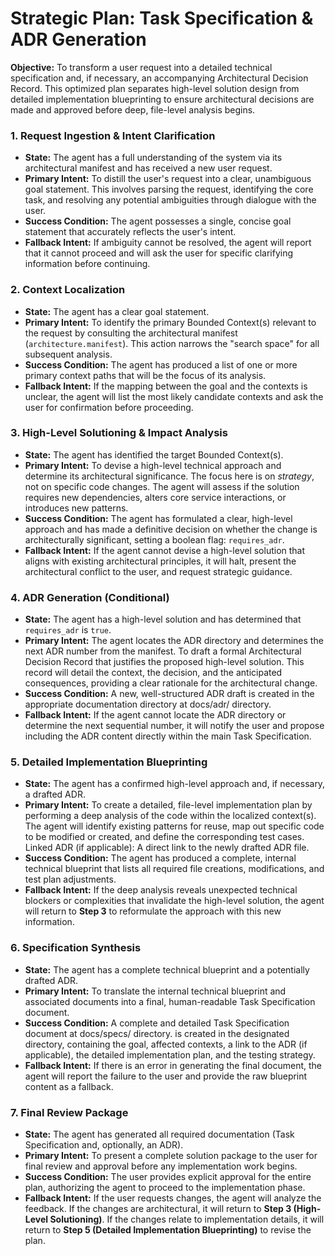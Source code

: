 # Strategic Plan: Task Specification & ADR Generation

**Objective:** To transform a user request into a detailed technical specification and, if necessary, an accompanying Architectural Decision Record. This optimized plan separates high-level solution design from detailed implementation blueprinting to ensure architectural decisions are made and approved before deep, file-level analysis begins.

### 1. Request Ingestion & Intent Clarification
*   **State:** The agent has a full understanding of the system via its architectural manifest and has received a new user request. 
*   **Primary Intent:** To distill the user's request into a clear, unambiguous goal statement. This involves parsing the request, identifying the core task, and resolving any potential ambiguities through dialogue with the user.
*   **Success Condition:** The agent possesses a single, concise goal statement that accurately reflects the user's intent.
*   **Fallback Intent:** If ambiguity cannot be resolved, the agent will report that it cannot proceed and will ask the user for specific clarifying information before continuing.

### 2. Context Localization
*   **State:** The agent has a clear goal statement.
*   **Primary Intent:** To identify the primary Bounded Context(s) relevant to the request by consulting the architectural manifest (`architecture.manifest`). This action narrows the "search space" for all subsequent analysis.
*   **Success Condition:** The agent has produced a list of one or more primary context paths that will be the focus of its analysis.
*   **Fallback Intent:** If the mapping between the goal and the contexts is unclear, the agent will list the most likely candidate contexts and ask the user for confirmation before proceeding.

### 3. High-Level Solutioning & Impact Analysis
*   **State:** The agent has identified the target Bounded Context(s).
*   **Primary Intent:** To devise a high-level technical approach and determine its architectural significance. The focus here is on *strategy*, not on specific code changes. The agent will assess if the solution requires new dependencies, alters core service interactions, or introduces new patterns.
*   **Success Condition:** The agent has formulated a clear, high-level approach and has made a definitive decision on whether the change is architecturally significant, setting a boolean flag: `requires_adr`.
*   **Fallback Intent:** If the agent cannot devise a high-level solution that aligns with existing architectural principles, it will halt, present the architectural conflict to the user, and request strategic guidance.

### 4. ADR Generation (Conditional)
*   **State:** The agent has a high-level solution and has determined that `requires_adr` is `true`.
*   **Primary Intent:** The agent locates the ADR directory and determines the next ADR number from the manifest. To draft a formal Architectural Decision Record that justifies the proposed high-level solution. This record will detail the context, the decision, and the anticipated consequences, providing a clear rationale for the architectural change. 
*   **Success Condition:** A new, well-structured ADR draft is created in the appropriate documentation directory at docs/adr/ directory. 
*   **Fallback Intent:** If the agent cannot locate the ADR directory or determine the next sequential number, it will notify the user and propose including the ADR content directly within the main Task Specification.

### 5. Detailed Implementation Blueprinting
*   **State:** The agent has a confirmed high-level approach and, if necessary, a drafted ADR.
*   **Primary Intent:** To create a detailed, file-level implementation plan by performing a deep analysis of the code within the localized context(s). The agent will identify existing patterns for reuse, map out specific code to be modified or created, and define the corresponding test cases. Linked ADR (if applicable): A direct link to the newly drafted ADR file.
*   **Success Condition:** The agent has produced a complete, internal technical blueprint that lists all required file creations, modifications, and test plan adjustments.
*   **Fallback Intent:** If the deep analysis reveals unexpected technical blockers or complexities that invalidate the high-level solution, the agent will return to **Step 3** to reformulate the approach with this new information.

### 6. Specification Synthesis
*   **State:** The agent has a complete technical blueprint and a potentially drafted ADR.
*   **Primary Intent:** To translate the internal technical blueprint and associated documents into a final, human-readable Task Specification document.
*   **Success Condition:** A complete and detailed Task Specification document at docs/specs/ directory. is created in the designated directory, containing the goal, affected contexts, a link to the ADR (if applicable), the detailed implementation plan, and the testing strategy.
*   **Fallback Intent:** If there is an error in generating the final document, the agent will report the failure to the user and provide the raw blueprint content as a fallback.

### 7. Final Review Package
*   **State:** The agent has generated all required documentation (Task Specification and, optionally, an ADR).
*   **Primary Intent:** To present a complete solution package to the user for final review and approval before any implementation work begins.
*   **Success Condition:** The user provides explicit approval for the entire plan, authorizing the agent to proceed to the implementation phase.
*   **Fallback Intent:** If the user requests changes, the agent will analyze the feedback. If the changes are architectural, it will return to **Step 3 (High-Level Solutioning)**. If the changes relate to implementation details, it will return to **Step 5 (Detailed Implementation Blueprinting)** to revise the plan.
